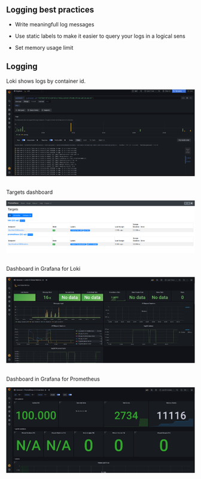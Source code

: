 ## Logging best practices

* Write meaningfull log messages

* Use static labels to make it easier to query your logs in a logical sens

* Set memory usage limit


## Logging

Loki shows logs by container id. 

![](./images/loki.png)

\
Targets dashboard

![](./images/targets.png)

\
Dashboard in Grafana for Loki

![](./images/loki-2_0.png)

\
Dashboard in Grafana for Prometheus

![](./images/prometheus-2_0.png)
